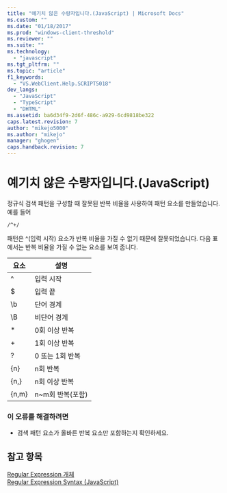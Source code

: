 ```yaml
---
title: "예기치 않은 수량자입니다.(JavaScript) | Microsoft Docs"
ms.custom: ""
ms.date: "01/18/2017"
ms.prod: "windows-client-threshold"
ms.reviewer: ""
ms.suite: ""
ms.technology: 
  - "javascript"
ms.tgt_pltfrm: ""
ms.topic: "article"
f1_keywords: 
  - "VS.WebClient.Help.SCRIPT5018"
dev_langs: 
  - "JavaScript"
  - "TypeScript"
  - "DHTML"
ms.assetid: ba6d34f9-2d6f-486c-a929-6cd9818be322
caps.latest.revision: 7
author: "mikejo5000"
ms.author: "mikejo"
manager: "ghogen"
caps.handback.revision: 7
---
```

# 예기치 않은 수량자입니다.(JavaScript)
정규식 검색 패턴을 구성할 때 잘못된 반복 비율을 사용하여 패턴 요소를 만들었습니다.  예를 들어  
  
```  
/^+/  
```  
  
 패턴은 ^\(입력 시작\) 요소가 반복 비율을 가질 수 없기 때문에 잘못되었습니다.  다음 표에서는 반복 비율을 가질 수 없는 요소를 보여 줍니다.  
  
|요소|설명|  
|--------|--------|  
|^|입력 시작|  
|$|입력 끝|  
|\\b|단어 경계|  
|\\B|비단어 경계|  
|\*|0회 이상 반복|  
|\+|1회 이상 반복|  
|?|0 또는 1회 반복|  
|{n}|n회 반복|  
|{n,}|n회 이상 반복|  
|{n,m}|n~m회 반복\(포함\)|  
  
### 이 오류를 해결하려면  
  
-   검색 패턴 요소가 올바른 반복 요소만 포함하는지 확인하세요.  
  
## 참고 항목  
 [Regular Expression 개체](../../javascript/reference/regular-expression-object-javascript.md)   
 [Regular Expression Syntax \(JavaScript\)](http://msdn.microsoft.com/ko-kr/ab0766e1-7037-45ed-aa23-706f58358c0e)